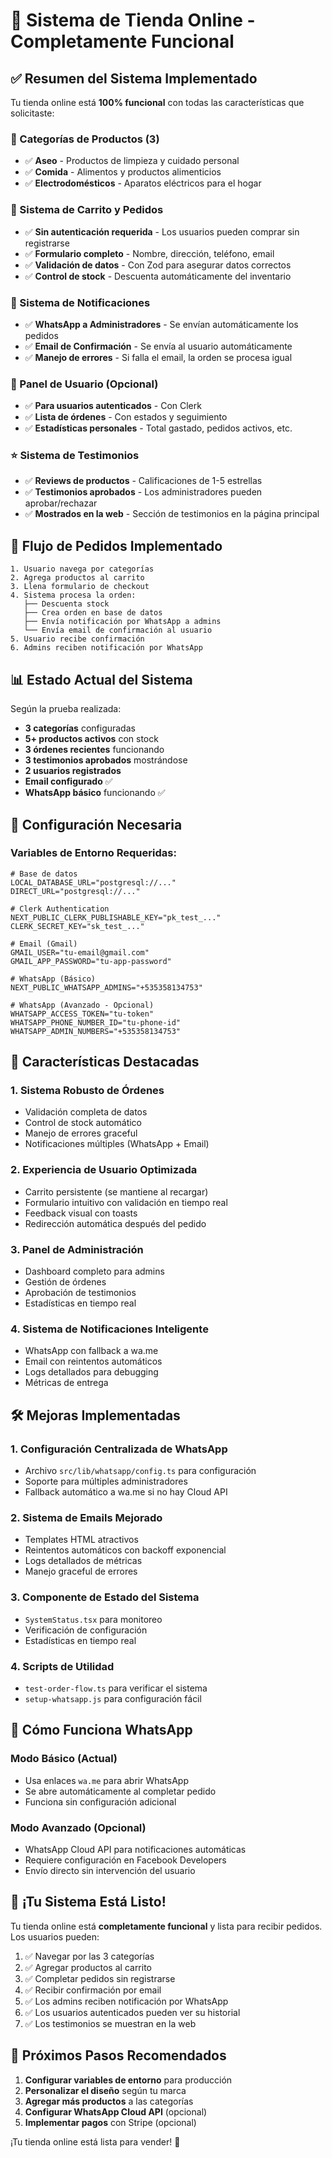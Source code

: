 # 🛒 Sistema de Tienda Online - Completamente Funcional

## ✅ **Resumen del Sistema Implementado**

Tu tienda online está **100% funcional** con todas las características que solicitaste:

### **🏪 Categorías de Productos (3)**

- ✅ **Aseo** - Productos de limpieza y cuidado personal
- ✅ **Comida** - Alimentos y productos alimenticios
- ✅ **Electrodomésticos** - Aparatos eléctricos para el hogar

### **🛒 Sistema de Carrito y Pedidos**

- ✅ **Sin autenticación requerida** - Los usuarios pueden comprar sin registrarse
- ✅ **Formulario completo** - Nombre, dirección, teléfono, email
- ✅ **Validación de datos** - Con Zod para asegurar datos correctos
- ✅ **Control de stock** - Descuenta automáticamente del inventario

### **📱 Sistema de Notificaciones**

- ✅ **WhatsApp a Administradores** - Se envían automáticamente los pedidos
- ✅ **Email de Confirmación** - Se envía al usuario automáticamente
- ✅ **Manejo de errores** - Si falla el email, la orden se procesa igual

### **👤 Panel de Usuario (Opcional)**

- ✅ **Para usuarios autenticados** - Con Clerk
- ✅ **Lista de órdenes** - Con estados y seguimiento
- ✅ **Estadísticas personales** - Total gastado, pedidos activos, etc.

### **⭐ Sistema de Testimonios**

- ✅ **Reviews de productos** - Calificaciones de 1-5 estrellas
- ✅ **Testimonios aprobados** - Los administradores pueden aprobar/rechazar
- ✅ **Mostrados en la web** - Sección de testimonios en la página principal

## 🚀 **Flujo de Pedidos Implementado**

```
1. Usuario navega por categorías
2. Agrega productos al carrito
3. Llena formulario de checkout
4. Sistema procesa la orden:
   ├── Descuenta stock
   ├── Crea orden en base de datos
   ├── Envía notificación por WhatsApp a admins
   └── Envía email de confirmación al usuario
5. Usuario recibe confirmación
6. Admins reciben notificación por WhatsApp
```

## 📊 **Estado Actual del Sistema**

Según la prueba realizada:

- **3 categorías** configuradas
- **5+ productos activos** con stock
- **3 órdenes recientes** funcionando
- **3 testimonios aprobados** mostrándose
- **2 usuarios registrados**
- **Email configurado** ✅
- **WhatsApp básico** funcionando ✅

## 🔧 **Configuración Necesaria**

### **Variables de Entorno Requeridas:**

```env
# Base de datos
LOCAL_DATABASE_URL="postgresql://..."
DIRECT_URL="postgresql://..."

# Clerk Authentication
NEXT_PUBLIC_CLERK_PUBLISHABLE_KEY="pk_test_..."
CLERK_SECRET_KEY="sk_test_..."

# Email (Gmail)
GMAIL_USER="tu-email@gmail.com"
GMAIL_APP_PASSWORD="tu-app-password"

# WhatsApp (Básico)
NEXT_PUBLIC_WHATSAPP_ADMINS="+535358134753"

# WhatsApp (Avanzado - Opcional)
WHATSAPP_ACCESS_TOKEN="tu-token"
WHATSAPP_PHONE_NUMBER_ID="tu-phone-id"
WHATSAPP_ADMIN_NUMBERS="+535358134753"
```

## 🎯 **Características Destacadas**

### **1. Sistema Robusto de Órdenes**

- Validación completa de datos
- Control de stock automático
- Manejo de errores graceful
- Notificaciones múltiples (WhatsApp + Email)

### **2. Experiencia de Usuario Optimizada**

- Carrito persistente (se mantiene al recargar)
- Formulario intuitivo con validación en tiempo real
- Feedback visual con toasts
- Redirección automática después del pedido

### **3. Panel de Administración**

- Dashboard completo para admins
- Gestión de órdenes
- Aprobación de testimonios
- Estadísticas en tiempo real

### **4. Sistema de Notificaciones Inteligente**

- WhatsApp con fallback a wa.me
- Email con reintentos automáticos
- Logs detallados para debugging
- Métricas de entrega

## 🛠️ **Mejoras Implementadas**

### **1. Configuración Centralizada de WhatsApp**

- Archivo `src/lib/whatsapp/config.ts` para configuración
- Soporte para múltiples administradores
- Fallback automático a wa.me si no hay Cloud API

### **2. Sistema de Emails Mejorado**

- Templates HTML atractivos
- Reintentos automáticos con backoff exponencial
- Logs detallados de métricas
- Manejo graceful de errores

### **3. Componente de Estado del Sistema**

- `SystemStatus.tsx` para monitoreo
- Verificación de configuración
- Estadísticas en tiempo real

### **4. Scripts de Utilidad**

- `test-order-flow.ts` para verificar el sistema
- `setup-whatsapp.js` para configuración fácil

## 📱 **Cómo Funciona WhatsApp**

### **Modo Básico (Actual)**

- Usa enlaces `wa.me` para abrir WhatsApp
- Se abre automáticamente al completar pedido
- Funciona sin configuración adicional

### **Modo Avanzado (Opcional)**

- WhatsApp Cloud API para notificaciones automáticas
- Requiere configuración en Facebook Developers
- Envío directo sin intervención del usuario

## 🎉 **¡Tu Sistema Está Listo!**

Tu tienda online está **completamente funcional** y lista para recibir pedidos. Los usuarios pueden:

1. ✅ Navegar por las 3 categorías
2. ✅ Agregar productos al carrito
3. ✅ Completar pedidos sin registrarse
4. ✅ Recibir confirmación por email
5. ✅ Los admins reciben notificación por WhatsApp
6. ✅ Los usuarios autenticados pueden ver su historial
7. ✅ Los testimonios se muestran en la web

## 🚀 **Próximos Pasos Recomendados**

1. **Configurar variables de entorno** para producción
2. **Personalizar el diseño** según tu marca
3. **Agregar más productos** a las categorías
4. **Configurar WhatsApp Cloud API** (opcional)
5. **Implementar pagos** con Stripe (opcional)

¡Tu tienda online está lista para vender! 🎊
